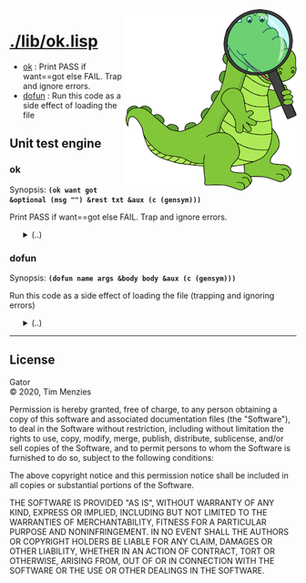 <a name=top>
<img width=300 align=right src="https://raw.githubusercontent.com/timm/gator/main/docs/img/gator.png">

# [./lib/ok.lisp](/src/./lib/ok.lisp)
- [ok](#ok) : Print PASS if want==got else FAIL. Trap and ignore errors.
- [dofun](#dofun) : Run this code as a side effect of loading the file

## Unit test engine

### ok

Synopsis: <b>`(ok want got &optional (msg "") &rest txt &aux (c (gensym)))`</b>

Print PASS if want==got else FAIL. Trap and ignore errors.

<ul>
<details><summary>(..)</summary>

```lisp
(defmacro ok (want got &optional (msg "") &rest txt &aux (c (gensym)))
  ""
  `(let (,c)
     (handler-case
      (progn
       (if (equalp ,want ,got)
           (format t "~&; pass : ~a. ~a ~%" (my yes it) ,msg)
           (error (format nil ,msg ,@txt))))
      (t (,c) (format t "~&; fail : ~a. ~a ~a~%" (my yes it) ,msg ,c)))))
```
</details></ul>

### dofun

Synopsis: <b>`(dofun name args &body body &aux (c (gensym)))`</b>

Run this code as a side effect of loading the file
   (trapping and ignoring errors)

<ul>
<details><summary>(..)</summary>

```lisp
(defmacro dofun (name args &body body &aux (c (gensym)))
  ""
  `(let (,c)
     (progn
      (setf (my yes it) ',name)
      (handler-case (funcall (lambda ,args ,@body))))))
```
</details></ul>

<hr>


## License

Gator   
&copy; 2020, Tim Menzies

Permission is hereby granted, free of charge, to any person obtaining
a copy of this software and associated documentation files (the
"Software"), to deal in the Software without restriction, including
without limitation the rights to use, copy, modify, merge, publish,
distribute, sublicense, and/or sell copies of the Software, and to
permit persons to whom the Software is furnished to do so, subject
to the following conditions:

The above copyright notice and this permission notice shall be
included in all copies or substantial portions of the Software.

THE SOFTWARE IS PROVIDED "AS IS", WITHOUT WARRANTY OF ANY KIND,
EXPRESS OR IMPLIED, INCLUDING BUT NOT LIMITED TO THE WARRANTIES OF
MERCHANTABILITY, FITNESS FOR A PARTICULAR PURPOSE AND NONINFRINGEMENT.
IN NO EVENT SHALL THE AUTHORS OR COPYRIGHT HOLDERS BE LIABLE FOR
ANY CLAIM, DAMAGES OR OTHER LIABILITY, WHETHER IN AN ACTION OF
CONTRACT, TORT OR OTHERWISE, ARISING FROM, OUT OF OR IN CONNECTION
WITH THE SOFTWARE OR THE USE OR OTHER DEALINGS IN THE SOFTWARE.
